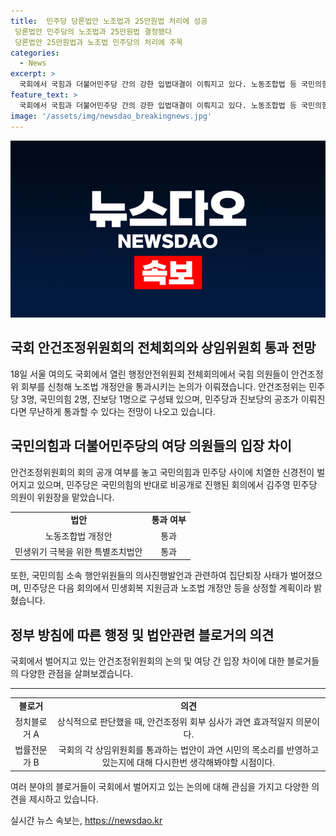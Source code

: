 ```yaml
---
title:  민주당 당론법안 노조법과 25만원법 처리에 성공
 당론법안 민주당의 노조법과 25만원법 결정됐다
 당론법안 25만원법과 노조법 민주당의 처리에 주목
categories:
  - News
excerpt: >
  국회에서 국힘과 더불어민주당 간의 강한 입법대결이 이뤄지고 있다. 노동조합법 등 국민의힘의 반대 속에서도 법안이 상임위 통과되고 있어 관심을 끌고 있다. 특히 안건조정위원회의 눈에 띄는 도전도 주목받고 있다. 재적위원의 공조에 따라 안건조정위 통과 여부가 결정되며, 회의 진행과 공개 여부에 대한 논란도 이어지고 있다. 또한, 민생위기 극복을 위한 특별조치법안에 대한 행안위 회의 도중의 민주당 의원의 의사진행발언으로 인한 국힘 의원들의 집단퇴장 등의 사건도 주목받고 있다. 민생회복 지원금 등과 관련한 법안이 7월 임시국회에서 처리될 예정이라는 점도 주목해야 한다.
feature_text: >
  국회에서 국힘과 더불어민주당 간의 강한 입법대결이 이뤄지고 있다. 노동조합법 등 국민의힘의 반대 속에서도 법안이 상임위 통과되고 있어 관심을 끌고 있다. 특히 안건조정위원회의 눈에 띄는 도전도 주목받고 있다. 재적위원의 공조에 따라 안건조정위 통과 여부가 결정되며, 회의 진행과 공개 여부에 대한 논란도 이어지고 있다. 또한, 민생위기 극복을 위한 특별조치법안에 대한 행안위 회의 도중의 민주당 의원의 의사진행발언으로 인한 국힘 의원들의 집단퇴장 등의 사건도 주목받고 있다. 민생회복 지원금 등과 관련한 법안이 7월 임시국회에서 처리될 예정이라는 점도 주목해야 한다.
image: '/assets/img/newsdao_breakingnews.jpg'
---
```


<p><img src="/assets/img/newsdao_breakingnews.jpg" alt="flaretime 속보" /></p>

<h2 data-ke-size="size26">국회 안건조정위원회의 전체회의와 상임위원회 통과 전망</h2>

<p data-ke-size="size16">18일 서울 여의도 국회에서 열린 행정안전위원회 전체회의에서 국힘 의원들이 안건조정위 회부를 신청해 노조법 개정안을 통과시키는 논의가 이뤄졌습니다. 안건조정위는 민주당 3명, 국민의힘 2명, 진보당 1명으로 구성돼 있으며, 민주당과 진보당의 공조가 이뤄진다면 무난하게 통과할 수 있다는 전망이 나오고 있습니다.</p>

<h2 data-ke-size="size26">국민의힘과 더불어민주당의 여당 의원들의 입장 차이</h2>

<p data-ke-size="size16">안건조정위원회의 회의 공개 여부를 놓고 국민의힘과 민주당 사이에 치열한 신경전이 벌어지고 있으며, 민주당은 국민의힘의 반대로 비공개로 진행된 회의에서 김주영 민주당 의원이 위원장을 맡았습니다.</p>

<table>
    <tr>
        <td style="text-align: center; height: 17px;"><b>법안</b></td>
        <td style="text-align: center; height: 17px;"><b>통과 여부</b></td>
    </tr>
    <tr>
        <td style="text-align: center; height: 17px;">노동조합법 개정안</td>
        <td style="text-align: center; height: 17px;">통과</td>
    </tr>
    <tr>
        <td style="text-align: center; height: 17px;">민생위기 극복을 위한 특별조치법안</td>
        <td style="text-align: center; height: 17px;">통과</td>
    </tr>
</table>

<p data-ke-size="size16">또한, 국민의힘 소속 행안위원들의 의사진행발언과 관련하여 집단퇴장 사태가 벌어졌으며, 민주당은 다음 회의에서 민생회복 지원금과 노조법 개정안 등을 상정할 계획이라 밝혔습니다.</p>

<h2 data-ke-size="size26">정부 방침에 따른 행정 및 법안관련 블로거의 의견</h2>

<p data-ke-size="size16">국회에서 벌어지고 있는 안건조정위원회의 논의 및 여당 간 입장 차이에 대한 블로거들의 다양한 관점을 살펴보겠습니다.</p>

<hr>

<table>
    <tr>
        <td style="text-align: center; height: 17px;"><b>블로거</b></td>
        <td style="text-align: center; height: 17px;"><b>의견</b></td>
    </tr>
    <tr>
        <td style="text-align: center; height: 17px;">정치블로거 A</td>
        <td style="text-align: center; height: 17px;">상식적으로 판단했을 때, 안건조정위 회부 심사가 과연 효과적일지 의문이다.</td>
    </tr>
    <tr>
        <td style="text-align: center; height: 17px;">법률전문가 B</td>
        <td style="text-align: center; height: 17px;">국회의 각 상임위원회를 통과하는 법안이 과연 시민의 목소리를 반영하고 있는지에 대해 다시한번 생각해봐야할 시점이다.</td>
    </tr>
</table>

<p data-ke-size="size16">여러 분야의 블로거들이 국회에서 벌어지고 있는 논의에 대해 관심을 가지고 다양한 의견을 제시하고 있습니다.</p>
실시간 뉴스 속보는, <a href="https://newsdao.kr" rel="dofollow">https://newsdao.kr</a>


